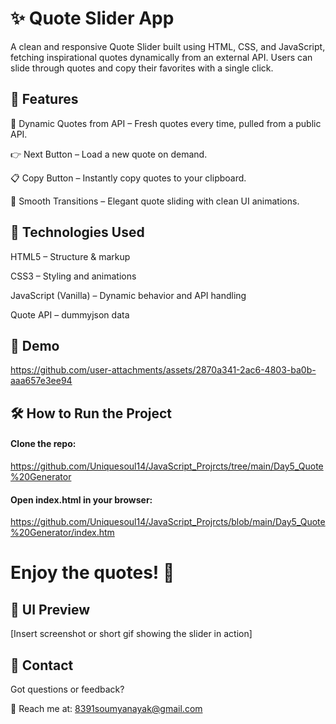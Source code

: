 <h1>✨ Quote Slider App</h1>
A clean and responsive Quote Slider built using HTML, CSS, and JavaScript, fetching inspirational quotes dynamically from an external API. Users can slide through quotes and copy their favorites with a single click.
<h2>
🚀 Features</h2>
🔄 Dynamic Quotes from API – Fresh quotes every time, pulled from a public API.<br>

👉 Next Button – Load a new quote on demand.<br>

📋 Copy Button – Instantly copy quotes to your clipboard.<br>

🎨 Smooth Transitions – Elegant quote sliding with clean UI animations.<br>

<h2>🧩 Technologies Used</h2>
HTML5 – Structure & markup<br>

CSS3 – Styling and animations<br>

JavaScript (Vanilla) – Dynamic behavior and API handling<br>

Quote API – dummyjson data 

<h2>🎥 Demo</h2>


https://github.com/user-attachments/assets/2870a341-2ac6-4803-ba0b-aaa657e3ee94



<h2>🛠️ How to Run the Project</h2>
<h4>Clone the repo:</h4>

https://github.com/Uniquesoul14/JavaScript_Projrcts/tree/main/Day5_Quote%20Generator

<h4>Open index.html in your browser:</h4>

https://github.com/Uniquesoul14/JavaScript_Projrcts/blob/main/Day5_Quote%20Generator/index.htm


<h1>Enjoy the quotes! 🎉</h1>

<h2>📸 UI Preview</h2>
[Insert screenshot or short gif showing the slider in action]

<h2>💌 Contact</h2>
Got questions or feedback?

📧 Reach me at: 8391soumyanayak@gmail.com

